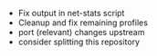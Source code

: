 * Fix output in net-stats script
* Cleanup and fix remaining profiles
* port (relevant) changes upstream
* consider splitting this repository
